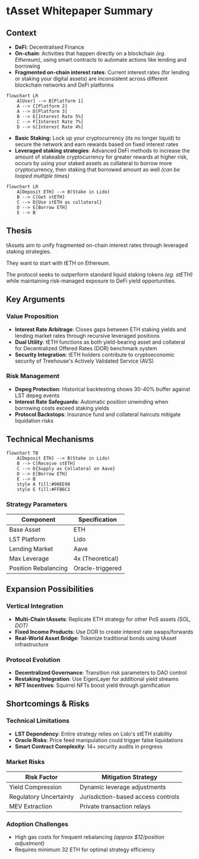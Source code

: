 # tAsset Whitepaper Summary

## Context

* **DeFi**: Decentralised Finance
* **On-chain**: Activities that happen directly on a blockchain *(eg. Ethereum)*, using smart contracts to automate actions like lending and borrowing
* **Fragmented on-chain interest rates**: Current interest rates (for lending or staking your digital assets) are inconsistent across different blockchain networks and DeFi platforms

```mermaid
flowchart LR
    A[User] --> B[Platform 1]
    A --> C[Platform 2]
    A --> D[Platform 3]
    B --> E[Interest Rate 5%]
    C --> F[Interest Rate 7%]
    D --> G[Interest Rate 4%]
```

* **Basic Staking:** Lock up your cryptocurrency (its no longer liquid) to secure the network and earn rewards based on fixed interest rates
* **Leveraged staking strategies**: Advanced DeFi methods to increase the amount of stakeable cryptocurrency for greater rewards at higher risk, occurs by using your staked assets as collateral to borrow more cryptocurrency, then staking that borrowed amount as well *(can be looped multiple times)*

```mermaid
flowchart LR
    A[Deposit ETH] --> B(Stake in Lido)
    B --> C[Get stETH]
    C --> D{Use stETH as collateral}
    D --> E[Borrow ETH]
    E --> B
```

## Thesis

tAssets aim to unify fragmented on-chain interest rates through leveraged staking strategies. 

They want to start with tETH on Ethereum. 

The protocol seeks to outperform standard liquid staking tokens *(eg. stETH)* while maintaining risk-managed exposure to DeFi yield opportunities.

## Key Arguments

### Value Proposition

* **Interest Rate Arbitrage**: Closes gaps between ETH staking yields and lending market rates through recursive leveraged positions
* **Dual Utility**: tETH functions as both yield-bearing asset and collateral for Decentralized Offered Rates (DOR) benchmark system
* **Security Integration**: tETH holders contribute to cryptoeconomic security of Treehouse's Actively Validated Service (AVS)

### Risk Management

* **Depeg Protection**: Historical backtesting shows 30-40% buffer against LST depeg events
* **Interest Rate Safeguards**: Automatic position unwinding when borrowing costs exceed staking yields
* **Protocol Backstops**: Insurance fund and collateral haircuts mitigate liquidation risks

## Technical Mechanisms

```mermaid
flowchart TB
    A[Deposit ETH] --> B(Stake in Lido)
    B --> C[Receive stETH]
    C --> D{Supply as Collateral on Aave}
    D --> E[Borrow ETH]
    E --> B
    style A fill:#90EE90
    style E fill:#FFB6C1
```

### Strategy Parameters

| Component            | Specification          |
|----------------------|------------------------|
| Base Asset           | ETH                    |
| LST Platform         | Lido                   |
| Lending Market       | Aave                   |
| Max Leverage         | 4x (Theoretical)       |
| Position Rebalancing | Oracle-triggered |

## Expansion Possibilities

### Vertical Integration

* **Multi-Chain tAssets**: Replicate ETH strategy for other PoS assets *(SOL, DOT)*
* **Fixed Income Products**: Use DOR to create interest rate swaps/forwards
* **Real-World Asset Bridge**: Tokenize traditional bonds using tAsset infrastructure

### Protocol Evolution

* **Decentralized Governance**: Transition risk parameters to DAO control
* **Restaking Integration**: Use EigenLayer for additional yield streams
* **NFT Incentives**: Squirrel NFTs boost yield through gamification

## Shortcomings & Risks

### Technical Limitations

* **LST Dependency**: Entire strategy relies on Lido's stETH stability
* **Oracle Risks**: Price feed manipulation could trigger false liquidations
* **Smart Contract Complexity**: 14+ security audits in progress

### Market Risks

| Risk Factor          | Mitigation Strategy               |
|----------------------|-----------------------------------|
| Yield Compression    | Dynamic leverage adjustments |
| Regulatory Uncertainty| Jurisdiction-based access controls |
| MEV Extraction       | Private transaction relays |

### Adoption Challenges

* High gas costs for frequent rebalancing *(approx $12/position adjustment)*
* Requires minimum 32 ETH for optimal strategy efficiency
